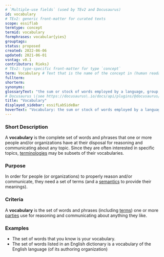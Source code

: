 ```yaml
---
# `Multiple-use fields` (used by TEv2 and Docusaurus)
id: vocabulary
# TEv2: generic front-matter for curated texts
scope: essiflab
termtype: concept
termid: vocabulary
formphrases: vocabular{yies}
grouptags:
status: proposed
created: 2022-06-06
updated: 2021-06-01
vsntag: v0.1
contributors: RieksJ
# TEv2: type-specific front-matter for type `concept`
term: Vocabulary # Text that is the name of the concept in (human readable) texts.
fullterm:
shorterm:
synonyms:
glossaryText: "the sum or stock of words employed by a language, group, individual, or work or in a field of knowledge."
# Docusaurus \(see https://docusaurus\.io/docs/api/plugins/@docusaurus/plugin-content-docs#markdown-front-matter\):
title: "Vocabulary"
displayed_sidebar: essifLabSideBar
hoverText: "Vocabulary: the sum or stock of words employed by a language, group, individual, or work or in a field of knowledge."
---
```


### Short Description
A **vocabulary** is the complete set of words and phrases that one or more people and/or organizations have at their disposal for reasoning and communicating about any topic. Since they are often interested in specific topics, [terminologies](@) may be subsets of their vocabularies.

### Purpose
In order for people (or organizations) to properly reason and/or communicate, they need a set of terms (and a [semantics](@) to provide their meanings).

### Criteria
A **vocabulary** is the set of words and phrases (including [terms](@)) one or more [parties](@) use for reasoning and communicating about anything they like.

### Examples
- The set of words that you know is your vocabulary.
- The set of words listed in an English dictionary is a vocabulary of the English language (of its authoring organization)
